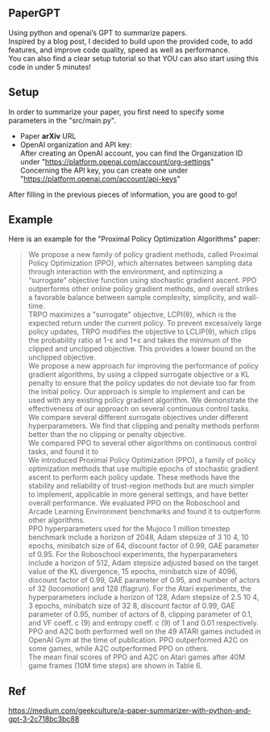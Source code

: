## PaperGPT
Using python and openai’s GPT to summarize papers.  
Inspired by a blog post, I decided to build upon the provided code, to add features, and improve code quality, speed as well as performance.  
You can also find a clear setup tutorial so that YOU can also start using this code in under 5 minutes!  

## Setup
In order to summarize your paper, you first need to specify some parameters in the "src/main.py".

+ Paper **arXiv** URL
+ OpenAI organization and API key:  
After creating an OpenAI account, you can find the Organization ID under "https://platform.openai.com/account/org-settings"  
Concerning the API key, you can create one under "https://platform.openai.com/account/api-keys"  

After filling in the previous pieces of information, you are good to go!

## Example
Here is an example for the "Proximal Policy Optimization Algorithms" paper:

> We propose a new family of policy gradient methods, called Proximal Policy Optimization (PPO), which alternates between sampling data through interaction with the environment, and optimizing a “surrogate” objective function using stochastic gradient ascent. PPO outperforms other online policy gradient methods, and overall strikes a favorable balance between sample complexity, simplicity, and wall-time.  
 TRPO maximizes a "surrogate" objective, LCPI(θ), which is the expected return under the current policy. To prevent excessively large policy updates, TRPO modifies the objective to LCLIP(θ), which clips the probability ratio at 1-ε and 1+ε and takes the minimum of the clipped and unclipped objective. This provides a lower bound on the unclipped objective.  
 We propose a new approach for improving the performance of policy gradient algorithms, by using a clipped surrogate objective or a KL penalty to ensure that the policy updates do not deviate too far from the initial policy. Our approach is simple to implement and can be used with any existing policy gradient algorithm. We demonstrate the effectiveness of our approach on several continuous control tasks.  
 We compare several different surrogate objectives under different hyperparameters. We find that clipping and penalty methods perform better than the no clipping or penalty objective.  
 We compared PPO to several other algorithms on continuous control tasks, and found it to  
We introduced Proximal Policy Optimization (PPO), a family of policy optimization methods that use multiple epochs of stochastic gradient ascent to perform each policy update. These methods have the stability and reliability of trust-region methods but are much simpler to implement, applicable in more general settings, and have better overall performance. We evaluated PPO on the Roboschool and Arcade Learning Environment benchmarks and found it to outperform other algorithms.  
PPO hyperparameters used for the Mujoco 1 million timestep benchmark include a horizon of 2048, Adam stepsize of 3 10 4, 10 epochs, minibatch size of 64, discount factor of 0.99, GAE parameter of 0.95. For the Roboschool experiments, the hyperparameters include a horizon of 512, Adam stepsize adjusted based on the target value of the KL divergence, 15 epochs, minibatch size of 4096, discount factor of 0.99, GAE parameter of 0.95, and number of actors of 32 (locomotion) and 128 (flagrun). For the Atari experiments, the hyperparameters include a horizon of 128, Adam stepsize of 2.5 10 4, 3 epochs, minibatch size of 32 8, discount factor of 0.99, GAE parameter of 0.95, number of actors of 8, clipping parameter of 0.1, and VF coeff. c (9) and entropy coeff. c (9) of 1 and 0.01 respectively.  
PPO and A2C both performed well on the 49 ATARI games included in OpenAI Gym at the time of publication. PPO outperformed A2C on some games, while A2C outperformed PPO on others.  
The mean final scores of PPO and A2C on Atari games after 40M game frames (10M time steps) are shown in Table 6.  

## Ref
https://medium.com/geekculture/a-paper-summarizer-with-python-and-gpt-3-2c718bc3bc88
